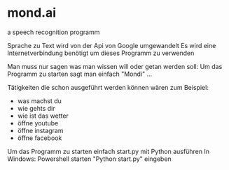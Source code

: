 # mond.ai
a speech recognition programm

Sprache zu Text wird von der Api von Google umgewandelt
Es wird eine Internetverbindung benötigt um dieses Programm zu verwenden

Man muss nur sagen was man wissen will oder getan werden soll:
Um das Programm zu starten sagt man einfach "Mondi" ...

Tätigkeiten die schon ausgeführt werden können wären zum Beispiel:
- was machst du
- wie gehts dir
- wie ist das wetter
- öffne youtube
- öffne instagram
- öffne facebook


Um das Programm zu starten einfach start.py mit Python ausführen
In Windows:
Powershell starten
"Python start.py" eingeben 